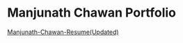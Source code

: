 
# Manjunath Chawan Portfolio

[Manjunath-Chawan-Resume(Updated)](https://github.com/ManjunathChawan/Manjunath-Portfolio/blob/master/resume/Manjunath-Chawan-Resume(Updated).pdf)

